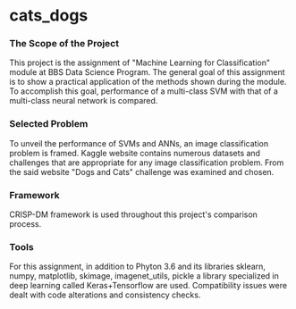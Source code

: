 # cats_dogs

### The Scope of the Project

This project is the assignment of "Machine Learning for Classification" module at BBS Data Science Program.
The general goal of this assignment is to show a practical application of the methods shown during the module. To accomplish this goal, performance of a multi-class SVM with that of a multi-class neural network is compared.

### Selected Problem

To unveil the performance of SVMs and ANNs, an image classification problem is framed.
Kaggle website contains numerous datasets and challenges that are appropriate for any image classification problem.
From the said website "Dogs and Cats" challenge was examined and chosen.

### Framework
CRISP-DM framework is used throughout this project's comparison process.

### Tools

For this assignment, in addition to Phyton 3.6 and its libraries sklearn, numpy, matplotlib, skimage, imagenet_utils, pickle a library specialized in deep learning called Keras+Tensorflow are used.
Compatibility issues were dealt with code alterations and consistency checks.
